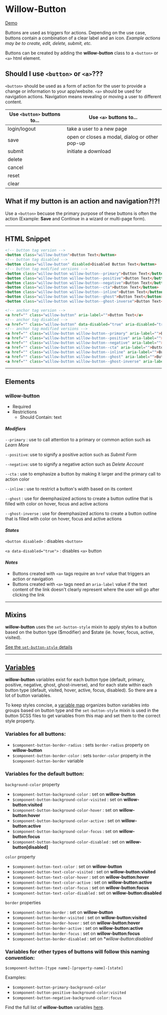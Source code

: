 # **Willow-Button**

[Demo](https://unumux.github.io/willow-testing-site/components/buttons.html)

Buttons are used as triggers for actions. Depending on the use case, buttons contain a combination of a clear label and an icon. _Example actions may be to create, edit, delete, submit, etc._

Buttons can be created by adding the **willow-button** class to a `<button>` or `<a>` html element.

## Should I use `<button>` or `<a>`???

`<button>` should be used as a form of action for the user to provide a change or information to your app/website.
`<a>` should be used for navigation actions. Navigation means revealing or moving a user to different content.

|Use `<button>` buttons to...         |Use `<a>` buttons to...                        |
|------------------------------------ |---------------------------------------------- |
|login/logout                         |take a user to a new page                      |
|save                                 |open or closes a modal, dialog or other pop-up |
|submit                               |initiate a download                            |
|delete                               |                                               |
|cancel                               |                                               |
|reset                                |                                               |
|clear                                |                                               |

## What if my button is an action and navigation?!?!

Use a `<button>` becuase the primary purpose of these buttons is often the action (Example: **Save** and Continue in a wizard or multi-page form).

---

## HTML Snippet

```html
<!-- button tag version -->
<button class="willow-button">Button Text</button>
<!-- button tag disabled -->
<button class="willow-button" disabled>Disabled Button Text</button>
<!-- button tag modified versions -->
<button class="willow-button willow-button--primary">Button Text</button>
<button class="willow-button willow-button--positive">Button Text</button>
<button class="willow-button willow-button--negative">Button Text</button>
<button class="willow-button willow-button--cta">Button Text</button>
<button class="willow-button willow-button--inline">Button Text</button>
<button class="willow-button willow-button--ghost">Button Text</button>
<button class="willow-button willow-button--ghost-inverse">Button Text</button>

<!-- anchor tag version -->
<a href="" class="willow-button" aria-label="">Button Text</a>
<!-- anchor tag disabled -->
<a href="" class="willow-button" data-disabled="true" aria-disabled="true" aria-label="">Disabled Button Text</a>
<!-- anchor tag modified versions -->
<a href="" class="willow-button willow-button--primary" aria-label="">Button Text</a>
<a href="" class="willow-button willow-button--positive" aria-label="">Button Text</a>
<a href="" class="willow-button willow-button--negative" aria-label="">Button Text</a>
<a href="" class="willow-button willow-button--cta" aria-label="">Button Text</a>
<a href="" class="willow-button willow-button--inline" aria-label="">Button Text</a>
<a href="" class="willow-button willow-button--ghost" aria-label="">Button Text</a>
<a href="" class="willow-button willow-button--ghost-inverse" aria-label="">Button Text</a>
```

---

## Elements

### willow-button

- Required
- Restrictions
  - Should Contain: text

#### _Modifiers_

`--primary` : use to call attention to a primary or common action such as _Learn More_

`--positive`: use to signify a positive action such as _Submit Form_

`--negative`: use to signify a negative action such as _Delete Account_

`--cta` : use to emphasize a button by making it larger and the primary call to action color

`--inline` : use to restrict a button's width based on its content

`--ghost` : use for deemphasized actions to create a button outline that is filled with color on hover, focus and active actions

`--ghost-inverse` : use for deemphasized actions to create a button outline that is filled with color on hover, focus and active actions

#### _States_

`<button disabled>` : disables `<button>`

`<a data-disabled="true">` : disables `<a>` button

#### _Notes_

- Buttons created with `<a>` tags require an `href` value that triggers an action or navigation
- Buttons created with `<a>` tags need an `aria-label` value if the text content of the link doesn't clearly represent where the user will go after clicking the link

---

## Mixins

**willow-button** uses the `set-button-style` mixin to apply styles to a button based on the button type ($modifier) and $state (ie. hover, focus, active, visited).

[See the `set-button-style` details](../../utilities.md#set-button-stylemodifier-state)

---

## [Variables](./styles/_default-variables.scss)

**willow-button** variables exist for each button type (default, primary, positive, negative, ghost, ghost-inverse), and for each state within each button type (default, visited, hover, active, focus, disabled). So there are a lot of button variables.

To keep styles concise, a [variable map](./styles/_variable-maps.scss) organizes button variables into groups based on button type and the `set-button-style` mixin is used in the button SCSS files to get variables from this map and set them to the correct style property.

### Variables for all buttons:

- `$component-button-border-radius` : sets `border-radius` property on **willow-button**
- `$component-button-border-color` : sets `border-color` property in the `$component-button-border` variable

### Variables for the default button:

`background-color` property

- `$component-button-background-color` : set on **willow-button**
- `$component-button-background-color-visited` : set on **willow-button:visited**
- `$component-button-background-color-hover` : set on **willow-button:hover**
- `$component-button-background-color-active` : set on **willow-button:active**
- `$component-button-background-color-focus` : set on **willow-button:focus**
- `$component-button-background-color-disabled` : set on **willow-button[disabled]**

`color` property

- `$component-button-text-color` : set on **willow-button**
- `$component-button-text-color-visited` : set on **willow-button:visited**
- `$component-button-text-color-hover` : set on **willow-button:hover**
- `$component-button-text-color-active` : set on **willow-button:active**
- `$component-button-text-color-focus` : set on **willow-button:focus**
- `$component-button-text-color-disabled` : set on **willow-button:disabled**

`border` properties

- `$component-button-border` : set on **willow-button**
- `$component-button-border-visited` : set on **willow-button:visited**
- `$component-button-border-hover` : set on **willow-button:hover**
- `$component-button-border-active` : set on **willow-button:active**
- `$component-button-border-focus` : set on **willow-button:focus**
- `$component-button-border-disabled` : set on **willow-button:disabled*

### Variables for other types of buttons will follow this naming convention:

`$component-button-[type name]-[property-name]-[state]`

Examples:

- `$component-button-primary-background-color`
- `$component-button-positive-background-color:visited`
- `$component-button-negative-background-color:focus`

Find the full list of **willow-button** variables [here](./styles/_default-variables.scss).
